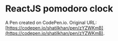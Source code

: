 # ReactJS pomodoro clock

A Pen created on CodePen.io. Original URL: [https://codepen.io/shatilkhan/pen/zYZWKmB](https://codepen.io/shatilkhan/pen/zYZWKmB).


